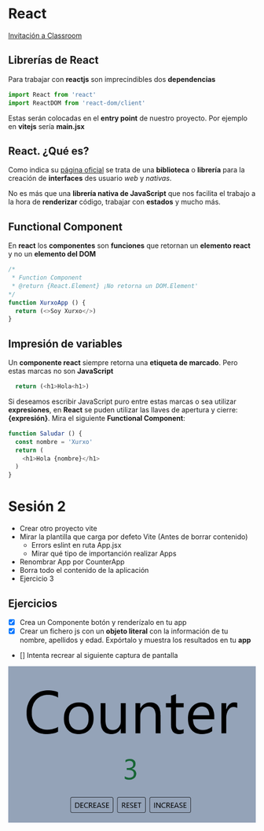 # React

[Invitación a Classroom](https://classroom.google.com/c/NTg0NTY4MTAxMTg4?cjc=eyufnhy)

## Librerías de React

Para trabajar con __reactjs__ son imprecindibles dos __dependencias__

```js
import React from 'react'
import ReactDOM from 'react-dom/client'
```

Estas serán colocadas en el __entry point__ de nuestro proyecto. Por ejemplo en __vitejs__ sería __main.jsx__

## React. ¿Qué es?

Como indica su [página oficial](https://es.react.dev/) se trata de una __biblioteca__ o __librería__ para la creación de __interfaces__ des usuario _web_ y _nativas_.

No es más que una  __librería nativa de JavaScript__ que nos facilita el trabajo a la hora de __renderizar__ código, trabajar con __estados__ y mucho más.

## Functional Component

En __react__ los __componentes__ son __funciones__ que retornan un __elemento react__ y no un __elemento del DOM__

```js
/*
 * Function Component
 * @return {React.Element} ¡No retorna un DOM.Element'
*/
function XurxoApp () {
  return (<>Soy Xurxo</>)
}
```

## Impresión de variables

Un __componente react__ siempre retorna una __etiqueta de marcado__. Pero estas marcas no son __JavaScript__

```js
  return (<h1>Hola<h1>)
```

Si deseamos escribir JavaScript puro entre estas marcas o sea utilizar __expresiones__, en __React__ se puden utilizar las llaves de apertura y cierre: __{expresión}__. Mira el siguiente __Functional Component__:

```js
function Saludar () {
  const nombre = 'Xurxo'
  return (
    <h1>Hola {nombre}</h1>
  )
}
```

# Sesión 2
- Crear otro proyecto vite
- Mirar la plantilla que carga por defeto Vite (Antes de borrar contenido)
  - Errors eslint en ruta App.jsx
  - Mirar qué tipo de importanción realizar Apps
- Renombrar App por CounterApp
- Borra todo el contenido de la aplicación
- Ejercicio 3

## Ejercicios

- [x] Crea un Componente botón y renderízalo en tu app
- [x] Crear un fichero js con un __objeto literal__ con la información de tu nombre, apellidos y edad. Expórtalo y muestra los resultados en tu __app__
- [] Intenta recrear al siguiente captura de pantalla

![Counter](./assets/counter.png)